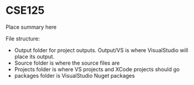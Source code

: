 # CSE125

Place summary here

File structure:
- Output folder for project outputs. Output/VS is where VisualStudio will place
its output.
- Source folder is where the source files are
- Projects folder is where VS projects and XCode projects should go
- packages folder is VisualStudio Nuget packages
